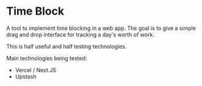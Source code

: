 # Time Block

A tool to implement time blocking in a web app. The goal is to give a simple drag and drop interface for tracking a day's worth of work.

This is half useful and half testing technologies.

Main technologies being tested:

- Vercel / Next.JS
- Upstash
